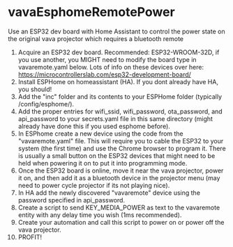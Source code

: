 # vavaEsphomeRemotePower
Use an ESP32 dev board with Home Assistant to control the power state on the original vava projector which requires a bluetooth remote


1. Acquire an ESP32 dev board.  Recommended: ESP32-WROOM-32D, if you use another, you MIGHT need to modify the board type in vavaremote.yaml below.   Lots of info on these devices over here: https://microcontrollerslab.com/esp32-development-board/
2. Install ESPHome on homeassistant (HA). If you dont already have HA, you should!
3. Add the "inc" folder and its contents to your ESPHome folder (typically /config/esphome/).
4. Add the proper entries for wifi_ssid, wifi_password, ota_password, and api_password to your secrets.yaml file in this same directory (might already have done this if you used esphome before).
5. In ESPhome create a new device using the code from the "vavaremote.yaml" file.  This will require you to cable the ESP32 to your system (the first time) and use the Chrome browser to program it.  There is usually a small button on the ESP32 devices that might need to be held when powering it on to put it into programming mode.
6. Once the ESP32 board is online, move it near the vava projector, power it on, and then add it as a bluetooth device in the projector menu (may need to power cycle projector if its not playing nice).
7. In HA add the newly discovered "vavaremote" device using the password specified in api_password.
8. Create a script to send KEY_MEDIA_POWER as text to the vavaremote entity with any delay time you wish (1ms recommended).
9. Create your automation and call this script to power on or power off the vava projector.
10. PROFIT!
